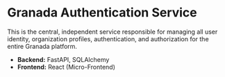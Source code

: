 # Granada Authentication Service

This is the central, independent service responsible for managing all user identity,
organization profiles, authentication, and authorization for the entire Granada platform.

- **Backend:** FastAPI, SQLAlchemy
- **Frontend:** React (Micro-Frontend)
